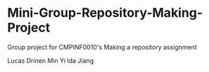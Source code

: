 # Mini-Group-Repository-Making-Project
Group project for CMPINF0010's Making a repository assignment 

Lucas Drinen
Min Yi Ida Jiang
